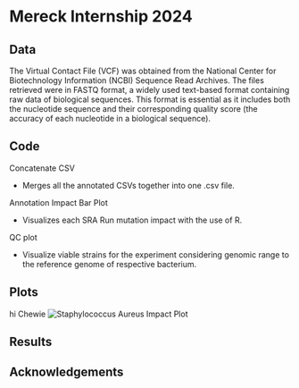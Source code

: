 <h1>Mereck Internship 2024</h1>
<h2>Data</h2>
  <p> The Virtual Contact File (VCF) was obtained from the National Center for Biotechnology Information (NCBI) Sequence Read Archives. 
  The files retrieved were in FASTQ format, a widely used text-based format containing raw data of biological sequences. This format is 
  essential as it includes both the nucleotide sequence and their corresponding quality score (the accuracy of each nucleotide in a biological sequence).
  </p>
<h2>Code</h2>
Concatenate CSV

- Merges all the annotated CSVs together into one .csv file.

Annotation Impact Bar Plot

- Visualizes each SRA Run mutation impact with the use of R.

QC plot

- Visualize viable strains for the experiment considering genomic range to the reference genome of respective bacterium.

<h2>Plots</h2>
hi Chewie
<img src= SA_Impact_Plot.png alt= "Staphylococcus Aureus Impact Plot">
<h2>Results</h2>

<h2>Acknowledgements</h2>

